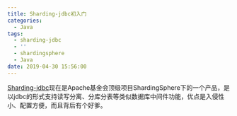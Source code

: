 ```yaml
---
title: Sharding-jdbc初入门
categories:
  - Java
tags:
  - sharding-jdbc
  - ''
  - shardingsphere
  - Java
date: 2019-04-30 15:56:00
---
```


[Sharding-jdbc](https://shardingsphere.apache.org/document/current/cn/overview/)现在是Apache基金会顶级项目ShardingSphere下的一个产品，是以jdbc的形式支持读写分离、分库分表等类似数据库中间件功能，优点是入侵性小、配置方便，而且背后有个好爹。


